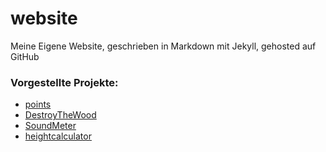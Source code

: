 # website
Meine Eigene Website, geschrieben in Markdown mit Jekyll, gehosted auf GitHub

### Vorgestellte Projekte:

- [points](https://github.com/bit-burger/points/)
- [DestroyTheWood](https://github.com/bit-burger/destroythewood/)
- [SoundMeter](https://github.com/bit-burger/soundmeter/)
- [heightcalculator](https://github.com/bit-burger/heightcalculator/)
